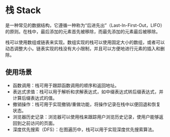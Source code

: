 # 栈 Stack

是一种常见的数据结构，它遵循一种称为“后进先出”（Last-In-First-Out，LIFO）的原则。在栈中，最后添加的元素首先被移除，而最先添加的元素最后被移除。

栈可以使用数组或链表来实现。数组实现的栈可以使用固定大小的数组，或者可以动态调整大小。链表实现的栈没有大小限制，并且可以方便地进行元素的插入和删除。

## 使用场景

- 函数调用：栈可用于跟踪函数调用的顺序和返回地址。
- 表达式求值：栈可以用于解析和求解表达式，如中缀表达式转后缀表达式，并计算后缀表达式的值。
- 撤销操作：栈可用于实现撤销/重做功能，将操作记录在栈中以便回退和恢复状态。
- 浏览器历史记录：浏览器可以使用栈来跟踪用户浏览历史记录，使用户能够返回到之前访问的页面。
- 深度优先搜索（DFS）：在图遍历中，栈可以用于实现深度优先搜索算法。